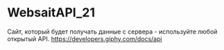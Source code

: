 # WebsaitAPI_21
Cайт, который будет получать данные с сервера - используйте любой открытый API.
https://developers.giphy.com/docs/api
